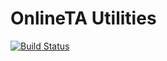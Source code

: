 # OnlineTA Utilities

[![Build Status](https://travis-ci.org/onlineta/util.svg?branch=master)](https://travis-ci.org/onlineta/util)
